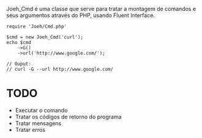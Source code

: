Joeh_Cmd é uma classe que serve para tratar a montagem de comandos e seus argumentos através do PHP, usando Fluent Interface.

    require 'Joeh/Cmd.php'

    $cmd = new Joeh_Cmd('curl');
    echo $cmd
        ->G()
        ->url('http://www.google.com/');

    // Ouput:
    // curl -G --url http://www.google.com/
    
# TODO

* Executar o comando
* Tratar os códigos de retorno do programa
* Tratar mensagens
* Tratar erros